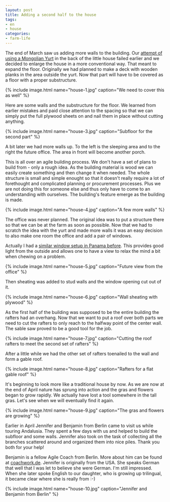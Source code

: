 ```yaml
---
layout: post
title: Adding a second half to the house
tags:
- en
- house
categories:
- farm-life
---
```

The end of March saw us adding more walls to the building. Our [attempt of using a Mongolian Yurt](/2018/06/23/adding-the-mongolian-yurt-to-the-building.html) in the back of the little house failed earlier and we decided to enlarge the house in a more conventional way. That meant to expand the floor. Originally we had planned to make a deck with wooden planks in the area outside the yurt. Now that part will have to be covered as a floor with a proper substructure.

{% include image.html name="house-1.jpg" caption="We need to cover this as well" %}

Here are some walls and the substructure for the floor. We learned from earlier mistakes and paid close attention to the spacing so that we can simply put the full plywood sheets on and nail them in place without cutting anything.

{% include image.html name="house-3.jpg" caption="Subfloor for the second part" %}

A bit later we had more walls up. To the left is the sleeping area and to the right the future office. The area in front will become another porch.

This is all over an agile building process. We don't have a set of plans to build from - only a rough idea. As the building material is wood we can easily create something and then change it when needed. The whole structure is small and simple enought so that it doesn't really require a lot of forethought and complicated planning or procurement processes. Plus we are not doing this for someone else and thus only have to come to an understanding with ourselves. The building's feature emerge as the building is made.

{% include image.html name="house-4.jpg" caption="A few more walls" %}

The office was never planned. The original idea was to put a structure there so that we can be at the farm as soon as possible. Now that we had to scratch the idea with the yurt and made more walls it was an easy decision to also make one room the office and add a pair of windows.

Actually I had a [similar window setup in Panama before](/galleries/DiscoveriesInPanama/large-32.html). This provides good light from the outside and allows one to have a view to relax the mind a bit when chewing on a problem.

{% include image.html name="house-5.jpg" caption="Future view from the office" %}

Then sheating was added to stud walls and the window opening cut out of it.

{% include image.html name="house-6.jpg" caption="Wall sheating with plywood" %}

As the first half of the building was supposed to be the entire building the rafters had an overhang. Now that we want to put a roof over both parts we need to cut the rafters to only reach to the halfway point of the center wall. The sable saw proved to be a good tool for the job.

{% include image.html name="house-7.jpg" caption="Cutting the roof rafters to meet the second set of rafters" %}

After a little while we had the other set of rafters toenailed to the wall and form a gable roof.

{% include image.html name="house-8.jpg" caption="Rafters for a flat gable roof" %}

It's beginning to look more like a traditional house by now. As we are now at the end of April nature has sprung into action and the gras and flowers began to grow rapidly. We actually have lost a tool somewhere in the tall gras. Let's see when we will eventually find it again.

{% include image.html name="house-9.jpg" caption="The gras and flowers are growing" %}

Earlier in April Jennifer and Benjamin from Berlin came to visit us while touring Andalusia. They spent a few days with us and helped to build the subfloor and some walls. Jennifer also took on the task of collecting all the branches scattered around and organized them into nice piles. Thank you both for your help!

Benjamin is a fellow Agile Coach from Berlin. More about him can be found at [coachwork.de](https://coachwork.de). Jennifer is originally from the USA. She speaks German that well that I was let to believe she were German. I'm still impressed. When she later spoke English to our daughter, who is growing up trilingual, it became clear where she is really from :-)

{% include image.html name="house-10.jpg" caption="Jennifer and Benjamin from Berlin" %}
